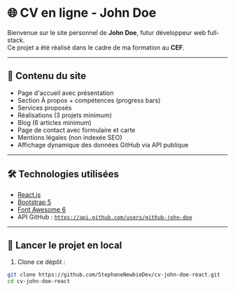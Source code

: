 # 🌐 CV en ligne - John Doe

Bienvenue sur le site personnel de **John Doe**, futur développeur web full-stack.  
Ce projet a été réalisé dans le cadre de ma formation au **CEF**.

---

## 📁 Contenu du site

- Page d'accueil avec présentation
- Section À propos + compétences (progress bars)
- Services proposés
- Réalisations (3 projets minimum)
- Blog (6 articles minimum)
- Page de contact avec formulaire et carte
- Mentions légales (non indexée SEO)
- Affichage dynamique des données GitHub via API publique

---

## 🛠️ Technologies utilisées

- [React.js](https://react.dev/)
- [Bootstrap 5](https://getbootstrap.com/)
- [Font Awesome 6](https://fontawesome.com/)
- API GitHub : [`https://api.github.com/users/github-john-doe`](https://api.github.com/users/github-john-doe)

---

## 🚀 Lancer le projet en local

1. Clone ce dépôt :

```bash
git clone https://github.com/StephaneNewbieDev/cv-john-doe-react.git
cd cv-john-doe-react
```
